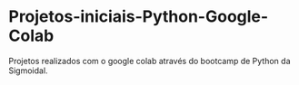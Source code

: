 # Projetos-iniciais-Python-Google-Colab

Projetos realizados com o google colab através do bootcamp de Python da Sigmoidal.
